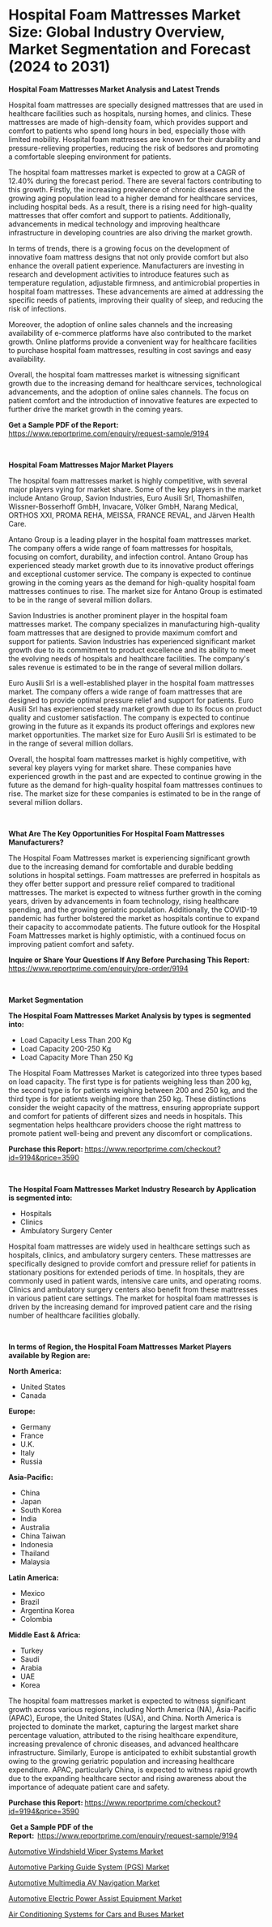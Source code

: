 <p><h1>Hospital Foam Mattresses Market Size: Global Industry Overview, Market Segmentation and Forecast (2024 to 2031)</h1></p><p><strong>Hospital Foam Mattresses Market Analysis and Latest Trends</strong></p>
<p><p>Hospital foam mattresses are specially designed mattresses that are used in healthcare facilities such as hospitals, nursing homes, and clinics. These mattresses are made of high-density foam, which provides support and comfort to patients who spend long hours in bed, especially those with limited mobility. Hospital foam mattresses are known for their durability and pressure-relieving properties, reducing the risk of bedsores and promoting a comfortable sleeping environment for patients.</p><p>The hospital foam mattresses market is expected to grow at a CAGR of 12.40% during the forecast period. There are several factors contributing to this growth. Firstly, the increasing prevalence of chronic diseases and the growing aging population lead to a higher demand for healthcare services, including hospital beds. As a result, there is a rising need for high-quality mattresses that offer comfort and support to patients. Additionally, advancements in medical technology and improving healthcare infrastructure in developing countries are also driving the market growth.</p><p>In terms of trends, there is a growing focus on the development of innovative foam mattress designs that not only provide comfort but also enhance the overall patient experience. Manufacturers are investing in research and development activities to introduce features such as temperature regulation, adjustable firmness, and antimicrobial properties in hospital foam mattresses. These advancements are aimed at addressing the specific needs of patients, improving their quality of sleep, and reducing the risk of infections.</p><p>Moreover, the adoption of online sales channels and the increasing availability of e-commerce platforms have also contributed to the market growth. Online platforms provide a convenient way for healthcare facilities to purchase hospital foam mattresses, resulting in cost savings and easy availability.</p><p>Overall, the hospital foam mattresses market is witnessing significant growth due to the increasing demand for healthcare services, technological advancements, and the adoption of online sales channels. The focus on patient comfort and the introduction of innovative features are expected to further drive the market growth in the coming years.</p></p>
<p><strong>Get a Sample PDF of the Report:&nbsp;</strong> <a href="https://www.reportprime.com/enquiry/request-sample/9194">https://www.reportprime.com/enquiry/request-sample/9194</a></p>
<p>&nbsp;</p>
<p><strong>Hospital Foam Mattresses Major Market Players</strong></p>
<p><p>The hospital foam mattresses market is highly competitive, with several major players vying for market share. Some of the key players in the market include Antano Group, Savion Industries, Euro Ausili Srl, Thomashilfen, Wissner-Bosserhoff GmbH, Invacare, Völker GmbH, Narang Medical, ORTHOS XXI, PROMA REHA, MEISSA, FRANCE REVAL, and Järven Health Care.</p><p>Antano Group is a leading player in the hospital foam mattresses market. The company offers a wide range of foam mattresses for hospitals, focusing on comfort, durability, and infection control. Antano Group has experienced steady market growth due to its innovative product offerings and exceptional customer service. The company is expected to continue growing in the coming years as the demand for high-quality hospital foam mattresses continues to rise. The market size for Antano Group is estimated to be in the range of several million dollars.</p><p>Savion Industries is another prominent player in the hospital foam mattresses market. The company specializes in manufacturing high-quality foam mattresses that are designed to provide maximum comfort and support for patients. Savion Industries has experienced significant market growth due to its commitment to product excellence and its ability to meet the evolving needs of hospitals and healthcare facilities. The company's sales revenue is estimated to be in the range of several million dollars.</p><p>Euro Ausili Srl is a well-established player in the hospital foam mattresses market. The company offers a wide range of foam mattresses that are designed to provide optimal pressure relief and support for patients. Euro Ausili Srl has experienced steady market growth due to its focus on product quality and customer satisfaction. The company is expected to continue growing in the future as it expands its product offerings and explores new market opportunities. The market size for Euro Ausili Srl is estimated to be in the range of several million dollars.</p><p>Overall, the hospital foam mattresses market is highly competitive, with several key players vying for market share. These companies have experienced growth in the past and are expected to continue growing in the future as the demand for high-quality hospital foam mattresses continues to rise. The market size for these companies is estimated to be in the range of several million dollars.</p></p>
<p>&nbsp;</p>
<p><strong>What Are The Key Opportunities For Hospital Foam Mattresses Manufacturers?</strong></p>
<p><p>The Hospital Foam Mattresses market is experiencing significant growth due to the increasing demand for comfortable and durable bedding solutions in hospital settings. Foam mattresses are preferred in hospitals as they offer better support and pressure relief compared to traditional mattresses. The market is expected to witness further growth in the coming years, driven by advancements in foam technology, rising healthcare spending, and the growing geriatric population. Additionally, the COVID-19 pandemic has further bolstered the market as hospitals continue to expand their capacity to accommodate patients. The future outlook for the Hospital Foam Mattresses market is highly optimistic, with a continued focus on improving patient comfort and safety.</p></p>
<p><strong>Inquire or Share Your Questions If Any Before Purchasing This Report:</strong> <a href="https://www.reportprime.com/enquiry/pre-order/9194">https://www.reportprime.com/enquiry/pre-order/9194</a></p>
<p>&nbsp;</p>
<p><strong>Market Segmentation</strong></p>
<p><strong>The Hospital Foam Mattresses Market Analysis by types is segmented into:</strong></p>
<p><ul><li>Load Capacity Less Than 200 Kg</li><li>Load Capacity 200-250 Kg</li><li>Load Capacity More Than 250 Kg</li></ul></p>
<p><p>The Hospital Foam Mattresses Market is categorized into three types based on load capacity. The first type is for patients weighing less than 200 kg, the second type is for patients weighing between 200 and 250 kg, and the third type is for patients weighing more than 250 kg. These distinctions consider the weight capacity of the mattress, ensuring appropriate support and comfort for patients of different sizes and needs in hospitals. This segmentation helps healthcare providers choose the right mattress to promote patient well-being and prevent any discomfort or complications.</p></p>
<p><strong>Purchase this Report:&nbsp;</strong><a href="https://www.reportprime.com/checkout?id=9194&price=3590">https://www.reportprime.com/checkout?id=9194&price=3590</a></p>
<p>&nbsp;</p>
<p><strong>The Hospital Foam Mattresses Market Industry Research by Application is segmented into:</strong></p>
<p><ul><li>Hospitals</li><li>Clinics</li><li>Ambulatory Surgery Center</li></ul></p>
<p><p>Hospital foam mattresses are widely used in healthcare settings such as hospitals, clinics, and ambulatory surgery centers. These mattresses are specifically designed to provide comfort and pressure relief for patients in stationary positions for extended periods of time. In hospitals, they are commonly used in patient wards, intensive care units, and operating rooms. Clinics and ambulatory surgery centers also benefit from these mattresses in various patient care settings. The market for hospital foam mattresses is driven by the increasing demand for improved patient care and the rising number of healthcare facilities globally.</p></p>
<p>&nbsp;</p>
<p><strong>In terms of Region, the Hospital Foam Mattresses Market Players available by Region are:</strong></p>
<p>
    <p> <strong> North America: </strong>
        <ul>
            <li>United States</li>
            <li>Canada</li>
        </ul>
        </p> 
    <p> <strong> Europe: </strong>
        <ul>
            <li>Germany</li>
            <li>France</li>
            <li>U.K.</li>
            <li>Italy</li>
            <li>Russia</li>
        </ul>
        </p> 
    <p> <strong> Asia-Pacific: </strong>
        <ul>
            <li>China</li>
            <li>Japan</li>
            <li>South Korea</li>
            <li>India</li>
            <li>Australia</li>
            <li>China Taiwan</li>
            <li>Indonesia</li>
            <li>Thailand</li>
            <li>Malaysia</li>
        </ul>
        </p> 
    <p> <strong> Latin America: </strong>
        <ul>
            <li>Mexico</li>
            <li>Brazil</li>
            <li>Argentina Korea</li>
            <li>Colombia</li>
        </ul>
        </p> 
    <p> <strong> Middle East & Africa: </strong>
        <ul>
            <li>Turkey</li>
            <li>Saudi</li>
            <li>Arabia</li>
            <li>UAE</li>
            <li>Korea</li>
        </ul>
    </p>
    </p>
<p><p>The hospital foam mattresses market is expected to witness significant growth across various regions, including North America (NA), Asia-Pacific (APAC), Europe, the United States (USA), and China. North America is projected to dominate the market, capturing the largest market share percentage valuation, attributed to the rising healthcare expenditure, increasing prevalence of chronic diseases, and advanced healthcare infrastructure. Similarly, Europe is anticipated to exhibit substantial growth owing to the growing geriatric population and increasing healthcare expenditure. APAC, particularly China, is expected to witness rapid growth due to the expanding healthcare sector and rising awareness about the importance of adequate patient care and safety.</p></p>
<p><strong>Purchase this Report: </strong><a href="https://www.reportprime.com/checkout?id=9194&price=3590">https://www.reportprime.com/checkout?id=9194&price=3590</a></p>
<p>&nbsp;<strong>Get a Sample PDF of the Report:&nbsp;&nbsp;</strong><a href="https://www.reportprime.com/enquiry/request-sample/9194">https://www.reportprime.com/enquiry/request-sample/9194</a></p>
<p><strong></strong></p>
<p><p><a href="https://medium.com/@kaneebert/automotive-windshield-wiper-systems-market-insight-market-trends-growth-forecasted-from-2024-to-921f61d365e3">Automotive Windshield Wiper Systems Market</a></p><p><a href="https://medium.com/@kaneebert/automotive-parking-guide-system-pgs-nbsp-market-focuses-on-market-share-size-and-projected-82f4aae6a10d">Automotive Parking Guide System (PGS) Market</a></p><p><a href="https://medium.com/@kaneebert/automotive-multimedia-av-navigation-market-trends-and-market-analysis-forecasted-for-period-abdbfb451d7a">Automotive Multimedia AV Navigation Market</a></p><p><a href="https://medium.com/@kaneebert/automotive-electric-power-assist-equipment-market-the-key-to-successful-business-strategy-forecast-031e6c657653">Automotive Electric Power Assist Equipment Market</a></p><p><a href="https://medium.com/@kaneebert/analyzing-air-conditioning-systems-for-cars-and-buses-market-global-industry-perspective-and-593857d81f43">Air Conditioning Systems for Cars and Buses Market</a></p></p>